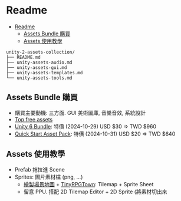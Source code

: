 # Readme

<!-- TOC -->
* [Readme](#readme)
  * [Assets Bundle 購買](#assets-bundle-購買)
  * [Assets 使用教學](#assets-使用教學)
<!-- TOC -->

```text
unity-2-assets-collection/
├── README.md
├── unity-assets-audio.md
├── unity-assets-gui.md
├── unity-assets-templates.md
└── unity-assets-tools.md
```

## Assets Bundle 購買

- 購買主要動機: 三方面. GUI 美術圖庫, 音樂音效, 系統設計
- [Top free assets](https://assetstore.unity.com/?price=0-0&rating=4&orderBy=3)
- [Unity 6 Bundle](https://assetstore.unity.com/mega-bundles/unity-6-toolkit?clickref=1011lzM73QFA&utm_source=partnerize&utm_medium=affiliate&utm_campaign=unity_affiliate): 特價 (2024-10-29) USD $30 => TWD $960 
- [Quick Start Asset Pack](https://assetstore.unity.com/mega-bundles/quick-start): 特價 (2024-10-31) USD $20 => TWD $640

## Assets 使用教學

- Prefab 拖拉進 Scene
- Sprites: 圖片素材檔 (png, …)
  - [繪製場景地圖](https://www.youtube.com/watch?v=C9SrWspWpEE) + [TinyRPGTown](https://assetstore.unity.com/packages/2d/environments/tiny-rpg-town-environment-88293#content): Tilemap + Sprite Sheet
  - 留意 PPU. 搭配 2D Tilemap Editor + 2D Sprite (將素材切出來
